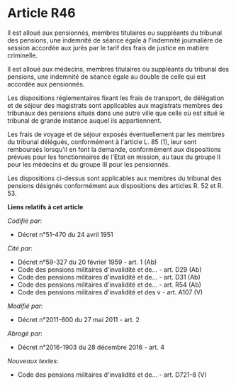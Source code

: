 # Article R46

Il est alloué aux pensionnés, membres titulaires ou suppléants du tribunal des pensions, une indemnité de séance égale à
l'indemnité journalière de session accordée aux jurés par le tarif des frais de justice en matière criminelle.

Il est alloué aux médecins, membres titulaires ou suppléants du tribunal des pensions, une indemnité de séance égale au
double de celle qui est accordée aux pensionnés.

Les dispositions réglementaires fixant les frais de transport, de délégation et de séjour des magistrats sont applicables aux
magistrats membres des tribunaux des pensions situés dans une autre ville que celle où est situé le tribunal de grande
instance auquel ils appartiennent.

Les frais de voyage et de séjour exposés éventuellement par les membres du tribunal délégués, conformément à l'article L. 85
(1), leur sont remboursés lorsqu'il en font la demande, conformément aux dispositions prévues pour les fonctionnaires de
l'Etat en mission, au taux du groupe II pour les médecins et du groupe III pour les pensionnés.

Les dispositions ci-dessus sont applicables aux membres du tribunal des pensions désignés conformément aux dispositions des
articles R. 52 et R. 53.

**Liens relatifs à cet article**

_Codifié par_:

  - Décret n°51-470 du 24 avril 1951

_Cité par_:

  - Décret n°59-327 du 20 février 1959 - art. 1 (Ab)
  - Code des pensions militaires d'invalidité et de... - art. D29 (Ab)
  - Code des pensions militaires d'invalidité et de... - art. D31 (Ab)
  - Code des pensions militaires d'invalidité et de... - art. R54 (Ab)
  - Code des pensions militaires d'invalidité et des v - art. A107 (V)

_Modifié par_:

  - Décret n°2011-600 du 27 mai 2011 - art. 2

_Abrogé par_:

  - Décret n°2016-1903 du 28 décembre 2016 - art. 4

_Nouveaux textes_:

  - Code des pensions militaires d'invalidité et de... - art. D721-8 (V)

